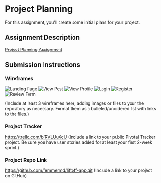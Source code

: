 # Project Planning
For this assignment, you'll create some initial plans for your project.

## Assignment Description
[Project Planning Assignment](https://education.launchcode.org/liftoff/assignments/planning/)

## Submission Instructions

### Wireframes

![Landing Page](https://imgur.com/1sMf9gA)
![View Post](https://imgur.com/fkFOkZR)
![View Profile](https://imgur.com/aijbNGX)
![Login](https://imgur.com/5x4AtWz)
![Register](https://imgur.com/TvMRD68)
![Review Form](https://imgur.com/gQKjbvI)

(Include at least 3 wireframes here, adding images or files to your the repository as necessary. Format them as a bulleted/unordered list with links to the files.)

### Project Tracker
https://trello.com/b/RVLUuXcU
(Include a link to your public Pivotal Tracker project. Be sure you have user stories added for at least your first 2-week sprint.)

### Project Repo Link
https://github.com/femmermd/liftoff-app.git
(Include a link to your project on GitHub)
